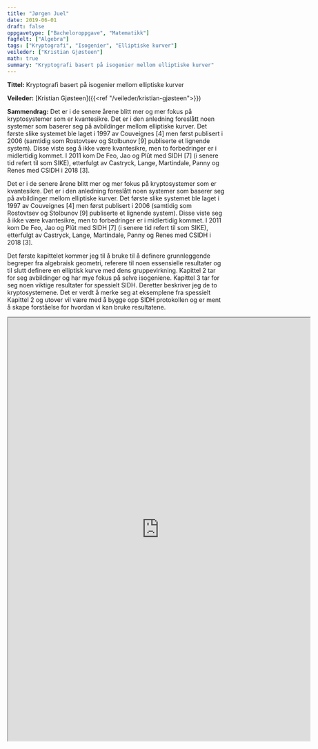 ```yaml
---
title: "Jørgen Juel"
date: 2019-06-01
draft: false
oppgavetype: ["Bacheloroppgave", "Matematikk"]
fagfelt: ["Algebra"]
tags: ["Kryptografi", "Isogenier", "Elliptiske kurver"]
veileder: ["Kristian Gjøsteen"]
math: true
summary: "Kryptografi basert på isogenier mellom elliptiske kurver"
---
```


**Tittel:**  Kryptografi basert på isogenier mellom elliptiske kurver

**Veileder:** [Kristian Gjøsteen]({{<ref "/veileder/kristian-gjøsteen">}})

**Sammendrag:** Det er i de senere årene blitt mer og mer fokus på kryptosystemer som er kvantesikre. Det er i den anledning foreslått noen systemer som baserer seg på avbildinger mellom elliptiske kurver. Det første slike systemet ble laget i 1997 av Couveignes [4] men først publisert i 2006 (samtidig som Rostovtsev og Stolbunov [9] publiserte et lignende system). Disse viste seg å ikke være kvantesikre, men to forbedringer er i midlertidig kommet. I 2011 kom De Feo, Jao og Plût med SIDH [7] (i senere tid refert til som SIKE), etterfulgt av Castryck, Lange, Martindale, Panny og Renes med CSIDH i 2018 [3].

Det er i de senere årene blitt mer og mer fokus på kryptosystemer som er kvantesikre. Det er i den anledning foreslått noen systemer som baserer seg på avbildinger mellom elliptiske kurver. Det første slike systemet ble laget i 1997 av Couveignes [4] men først publisert i 2006 (samtidig som Rostovtsev og Stolbunov [9] publiserte et lignende system). Disse viste seg å ikke være kvantesikre, men to forbedringer er i midlertidig kommet. I 2011 kom De Feo, Jao og Plût med SIDH [7] (i senere tid refert til som SIKE), etterfulgt av Castryck, Lange, Martindale, Panny og Renes med CSIDH i 2018 [3].

Det første kapittelet kommer jeg til å bruke til å definere grunnleggende begreper fra algebraisk geometri, referere til noen essensielle resultater og til slutt definere en elliptisk kurve med dens gruppevirkning. Kapittel 2 tar for seg avbildinger og har mye fokus på selve isogeniene. Kapittel 3 tar for seg noen viktige resultater for spessielt SIDH. Deretter beskriver jeg de to kryptosystemene.
Det er verdt å merke seg at eksemplene fra spessielt Kapittel 2 og utover vil være med å bygge opp SIDH protokollen og er ment å skape forståelse for hvordan vi kan bruke resultatene.


<iframe src="https://drive.google.com/file/d/1hCzI_LhkdT74g9Npsct-IQyW98o11Zrf/preview" width="700" height="980" allow="autoplay"></iframe>

